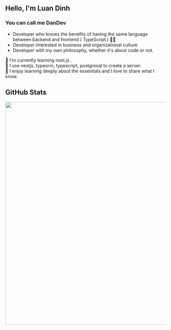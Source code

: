 ## Hello, I'm Luan Dinh
### You can call me DanDev

- Developer who knows the benefits of having the same language between backend and frontend ( TypeScript ) 👨‍💻
- Developer interested in business and organizational culture
- Developer with my own philosophy, whether it's about code or not.

🌱 I'm currently learning nest.js . <br/>
🌱 I use nestjs, typeorm, typescript, postgresql to create a server.  <br/>
🌱 I enjoy learning deeply about the essentials and I love to share what I know. 

## GitHub Stats

<!-- 2022 Skyline -->
<img src="[https://user-images.githubusercontent.com/36594527/208378907-aa4a028f-5546-4ac4-9245-140a80bec975.gif](https://skyline.github.com/githubk3/2022)" width="700">

